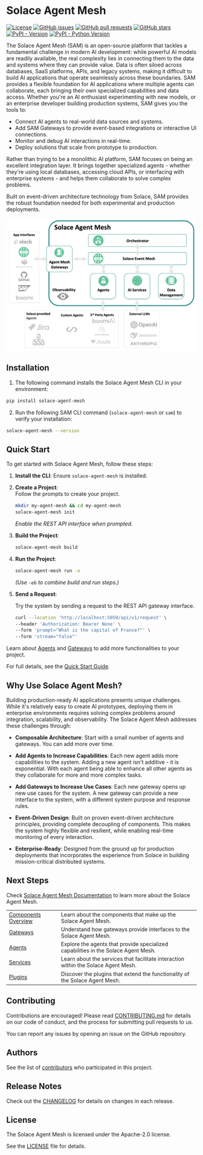 # Solace Agent Mesh

[![License](https://img.shields.io/github/license/SolaceLabs/solace-agent-mesh)](https://github.com/SolaceLabs/solace-agent-mesh/blob/main/LICENSE)
[![GitHub issues](https://img.shields.io/github/issues/SolaceLabs/solace-agent-mesh?color=red)](https://github.com/SolaceLabs/solace-agent-mesh/issues)
[![GitHub pull requests](https://img.shields.io/github/issues-pr/SolaceLabs/solace-agent-mesh?color=red)](https://github.com/SolaceLabs/solace-agent-mesh/pulls)
[![GitHub stars](https://img.shields.io/github/stars/SolaceLabs/solace-agent-mesh?style=social)](https://github.com/SolaceLabs/solace-agent-mesh/stargazers)
[![PyPI - Version](https://img.shields.io/pypi/v/solace-agent-mesh.svg)](https://pypi.org/project/solace-agent-mesh)
[![PyPI - Python Version](https://img.shields.io/pypi/pyversions/solace-agent-mesh.svg)](https://pypi.org/project/solace-agent-mesh)

The Solace Agent Mesh (SAM) is an open-source platform that tackles a fundamental challenge in modern AI development: while powerful AI models are readily available, the real complexity lies in connecting them to the data and systems where they can provide value. Data is often siloed across databases, SaaS platforms, APIs, and legacy systems, making it difficult to build AI applications that operate seamlessly across these boundaries. SAM provides a flexible foundation for AI applications where multiple agents can collaborate, each bringing their own specialized capabilities and data access. Whether you're an AI enthusiast experimenting with new models, or an enterprise developer building production systems, SAM gives you the tools to:

- Connect AI agents to real-world data sources and systems.
- Add SAM Gateways to provide event-based integrations or interactive UI connections.
- Monitor and debug AI interactions in real-time.
- Deploy solutions that scale from prototype to production.

Rather than trying to be a monolithic AI platform, SAM focuses on being an excellent integration layer. It brings together specialized agents - whether they're using local databases, accessing cloud APIs, or interfacing with enterprise systems - and helps them collaborate to solve complex problems.

Built on event-driven architecture technology from Solace, SAM provides the robust foundation needed for both experimental and production deployments.

![Solace Agent Mesh Overview](./docs/static/img/Solace_AI_Framework_With_Broker.png)

## Installation

1. The following command installs the Solace Agent Mesh CLI in your environment:

```sh
pip install solace-agent-mesh
```

2. Run the following SAM CLI command (`solace-agent-mesh` or `sam`) to verify your installation:

```sh
solace-agent-mesh --version
```

## Quick Start

To get started with Solace Agent Mesh, follow these steps:

1. **Install the CLI**: Ensure `solace-agent-mesh` is installed.
2. **Create a Project**:  
    Follow the prompts to create your project.

   ```sh
   mkdir my-agent-mesh && cd my-agent-mesh
   solace-agent-mesh init
   ```

   _Enable the REST API interface when prompted._

3. **Build the Project**:

   ```sh
   solace-agent-mesh build
   ```

4. **Run the Project**:

   ```sh
   solace-agent-mesh run -e
   ```

   _(Use `-eb` to combine build and run steps.)_

5. **Send a Request**:

   Try the system by sending a request to the REST API gateway interface.

   ```sh
   curl --location 'http://localhost:5050/api/v1/request' \
   --header 'Authorization: Bearer None' \
   --form 'prompt="What is the capital of France?"' \
   --form 'stream="false"'
   ```

Learn about [Agents](https://solacelabs.github.io/solace-agent-mesh/docs/documentation/concepts/agents) and [Gateways](https://solacelabs.github.io/solace-agent-mesh/docs/documentation/concepts/gateways) to add more functionalities to your project.

For full details, see the [Quick Start Guide](https://solacelabs.github.io/solace-agent-mesh/docs/documentation/getting-started/quick-start).

## Why Use Solace Agent Mesh?

Building production-ready AI applications presents unique challenges. While it's relatively easy to create AI prototypes, deploying them in enterprise environments requires solving complex problems around integration, scalability, and observability. The Solace Agent Mesh addresses these challenges through:

- **Composable Architecture**: Start with a small number of agents and gateways. You can add more over time.

- **Add Agents to Increase Capabilities**: Each new agent adds more capabilities to the system. Adding a new agent isn't additive - it is exponential. With each agent being able to enhance all other agents as they collaborate for more and more complex tasks.

- **Add Gateways to Increase Use Cases**: Each new gateway opens up new use cases for the system. A new gateway can provide a new interface to the system, with a different system purpose and response rules.
- **Event-Driven Design**: Built on proven event-driven architecture principles, providing complete decoupling of components. This makes the system highly flexible and resilient, while enabling real-time monitoring of every interaction.

- **Enterprise-Ready**: Designed from the ground up for production deployments that incorporates the experience from Solace in building mission-critical distributed systems.

## Next Steps

Check [Solace Agent Mesh Documentation](https://solacelabs.github.io/solace-agent-mesh/docs/documentation/getting-started/introduction) to learn more about the Solace Agent Mesh.

|                                                                                                                                                  |                                                                                    |
| ------------------------------------------------------------------------------------------------------------------------------------------------ | ---------------------------------------------------------------------------------- |
| [Components Overview](https://solacelabs.github.io/solace-agent-mesh/docs/documentation/getting-started/component-overview) | Learn about the components that make up the Solace Agent Mesh.                     |
| [Gateways](https://solacelabs.github.io/solace-agent-mesh/docs/documentation/concepts/gateways)                             | Understand how gateways provide interfaces to the Solace Agent Mesh.               |
| [Agents](https://solacelabs.github.io/solace-agent-mesh/docs/documentation/concepts/agents)                                 | Explore the agents that provide specialized capabilities in the Solace Agent Mesh. |
| [Services](https://solacelabs.github.io/solace-agent-mesh/docs/documentation/concepts/services)                             | Learn about the services that facilitate interaction within the Solace Agent Mesh. |
| [Plugins](https://solacelabs.github.io/solace-agent-mesh/docs/documentation/concepts/plugins)                               | Discover the plugins that extend the functionality of the Solace Agent Mesh.       |

## Contributing

Contributions are encouraged! Please read [CONTRIBUTING.md](CONTRIBUTING.md) for details on our code of conduct, and the process for submitting pull requests to us.

You can report any issues by opening an issue on the GitHub repository.

## Authors

See the list of [contributors](https://github.com/SolaceLabs/solace-agent-mesh/graphs/contributors) who participated in this project.

## Release Notes

Check out the [CHANGELOG](CHANGELOG.md) for details on changes in each release.

## License

The Solace Agent Mesh is licensed under the Apache-2.0 license.

See the [LICENSE](LICENSE) file for details.

